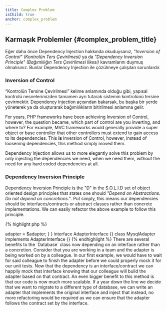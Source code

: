 ```yaml
---
title: Complex Problem
isChild: true
anchor: complex_problem
---
```


## Karmaşık Problemler {#complex_problem_title}

Eğer daha önce Dependency Injection hakkında okuduysanız, *"Inversion of Control" (Kontrolün Ters Çevirilmesi)* ya da *"Dependency Inversion Principle" (Bağımlılığın Ters Çevirilmesi İlkesi)* kavramlarını duymuş olmalısınız.
Bunlar Dependency Injection ile çözülmeye çalışılan sorunlardır.

### Inversion of Control

“Kontrolün Tersine Çevirilmesi” kelime anlamında olduğu gibi, yapısal kontrolü nesnelerimizden tamamen ayrı tutarak sistemin kontrolünü tersine çevirmektir.
Dependency Injection açısından bakarsak, bu başka bir yerde yöneterek ya da oluşturarak bağımlılıkların bitirilmesi anlamına gelir.

For years, PHP frameworks have been achieving Inversion of Control, however, the question became, which part of control
are you inverting, and where to? For example, MVC frameworks would generally provide a super object or base controller that other
controllers must extend to gain access to its dependencies. This **is** Inversion of Control, however, instead of loosening
dependencies, this method simply moved them.

Dependency Injection allows us to more elegantly solve this problem by only injecting the dependencies we need, when we need them,
without the need for any hard coded dependencies at all.

### Dependency Inversion Principle

Dependency Inversion Principle is the "D" in the S.O.L.I.D set of object oriented design principles that states one should
*"Depend on Abstractions. Do not depend on concretions."*. Put simply, this means our dependencies should be interfaces/contracts or abstract
classes rather than concrete implementations. We can easily refactor the above example to follow this principle.

{% highlight php %}
<?php
namespace Database;

class Database
{
    protected $adapter;

    public function __construct(AdapterInterface $adapter)
    {
        $this->adapter = $adapter;
    }
}

interface AdapterInterface {}

class MysqlAdapter implements AdapterInterface {}
{% endhighlight %}

There are several benefits to the `Database` class now depending on an interface rather than a concretion.

Consider that you are working in a team and the adapter is being worked on by a colleague. In our first example, we would have
to wait for said colleague to finish the adapter before we could properly mock it for our unit tests. Now that the dependency
is an interface/contract we can happily mock that interface knowing that our colleague will build the adapter based on that contract.

An even bigger benefit to this method is that our code is now much more scalable. If a year down the line we decide that we
want to migrate to a different type of database, we can write an adapter that implements the original interface and inject that instead,
no more refactoring would be required as we can ensure that the adapter follows the contract set by the interface.

